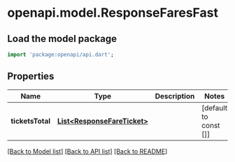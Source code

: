 # openapi.model.ResponseFaresFast

## Load the model package
```dart
import 'package:openapi/api.dart';
```

## Properties
Name | Type | Description | Notes
------------ | ------------- | ------------- | -------------
**ticketsTotal** | [**List&lt;ResponseFareTicket&gt;**](ResponseFareTicket.md) |  | [default to const []]

[[Back to Model list]](../README.md#documentation-for-models) [[Back to API list]](../README.md#documentation-for-api-endpoints) [[Back to README]](../README.md)


